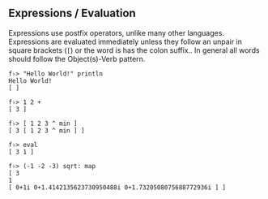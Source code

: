 ## Expressions / Evaluation

Expressions use postfix operators, unlike many other languages. Expressions are evaluated immediately unless they follow an unpair in square brackets (`[`) or the word is has the colon suffix.. In general all words should follow the Object(s)-Verb pattern.

```
f♭> "Hello World!" println
Hello World!
[ ]

f♭> 1 2 +
[ 3 ]

f♭> [ 1 2 3 ^ min ]
[ 3 [ 1 2 3 ^ min ] ]

f♭> eval
[ 3 1 ]

f♭> (-1 -2 -3) sqrt: map
[ 3
1
[ 0+1i 0+1.4142135623730950488i 0+1.7320508075688772936i ] ]
